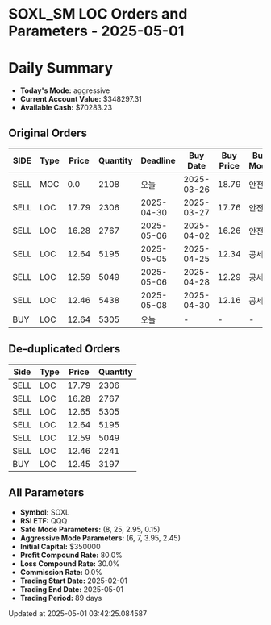 # SOXL_SM LOC Orders and Parameters - 2025-05-01

# Daily Summary

- **Today's Mode:** aggressive
- **Current Account Value:** $348297.31
- **Available Cash:** $70283.23

## Original Orders

| SIDE | Type | Price | Quantity | Deadline | Buy Date | Buy Price | Buy Mode |
|------|------|-------|----------|----------|----------|-----------|----------|
| SELL | MOC | 0.0 | 2108 | 오늘 | 2025-03-26 | 18.79 | 안전 |
| SELL | LOC | 17.79 | 2306 | 2025-04-30 | 2025-03-27 | 17.76 | 안전 |
| SELL | LOC | 16.28 | 2767 | 2025-05-06 | 2025-04-02 | 16.26 | 안전 |
| SELL | LOC | 12.64 | 5195 | 2025-05-05 | 2025-04-25 | 12.34 | 공세 |
| SELL | LOC | 12.59 | 5049 | 2025-05-06 | 2025-04-28 | 12.29 | 공세 |
| SELL | LOC | 12.46 | 5438 | 2025-05-08 | 2025-04-30 | 12.16 | 공세 |
| BUY | LOC | 12.64 | 5305 | 오늘 | - | - | - |

## De-duplicated Orders

| Side | Type | Price | Quantity |
|------|------|-------|----------|
| SELL | LOC | 17.79 | 2306 |
| SELL | LOC | 16.28 | 2767 |
| SELL | LOC | 12.65 | 5305 |
| SELL | LOC | 12.64 | 5195 |
| SELL | LOC | 12.59 | 5049 |
| SELL | LOC | 12.46 | 2241 |
| BUY | LOC | 12.45 | 3197 |

## All Parameters

- **Symbol:** SOXL
- **RSI ETF:** QQQ
- **Safe Mode Parameters:** (8, 25, 2.95, 0.15)
- **Aggressive Mode Parameters:** (6, 7, 3.95, 2.45)
- **Initial Capital:** $350000
- **Profit Compound Rate:** 80.0%
- **Loss Compound Rate:** 30.0%
- **Commission Rate:** 0.0%
- **Trading Start Date:** 2025-02-01
- **Trading End Date:** 2025-05-01
- **Trading Period:** 89 days

Updated at 2025-05-01 03:42:25.084587
